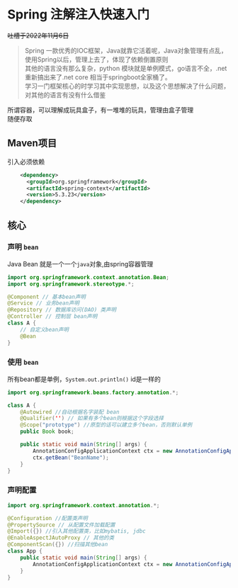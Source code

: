 # Spring 注解注入快速入门

~~吐槽于2022年11月6日~~
> Spring 一款优秀的IOC框架，Java就靠它活着呢，Java对象管理有点乱，使用Spring以后，管理上去了，体现了依赖倒置原则  
> 其他的语言没有那么复杂，python 模块就是单例模式，go语言不全，.net 重新搞出来了.net core 相当于springboot全家桶了。  
> 学习一门框架核心的时学习其中实现思想，以及这个思想解决了什么问题，对其他的语言有没有什么借鉴

所谓容器，可以理解成玩具盒子，有一堆堆的玩具，管理由盒子管理  
随便存取

## Maven项目 
引入必须依赖
```xml
    <dependency>
      <groupId>org.springframework</groupId>
      <artifactId>spring-context</artifactId>
      <version>5.3.23</version>
    </dependency>
```

## 核心

### 声明 `bean`

Java Bean 就是一个一个`java`对象,由spring容器管理

```java
import org.springframework.context.annotation.Bean;
import org.springframework.stereotype.*;

@Component // 基本bean声明
@Service // 业务bean声明
@Repository // 数据库访问(DAO) 类声明
@Controller // 控制层 bean声明
class A {
    // 自定义bean声明
    @Bean
}
```

### 使用 `bean`

所有bean都是单例，`System.out.println()` id是一样的

```java
import org.springframework.beans.factory.annotation.*;

class A {
    @Autowired //自动根据名字装配 bean
    @Qualifier('') // 如果有多个bean则根据这个字段选择
    @Scope("prototype") //原型的话可以建立多个bean，否则默认单例
    public Book book;

    public static void main(String[] args) {
        AnnotationConfigApplicationContext ctx = new AnnotationConfigApplicationContext("com.example", "com");
        ctx.getBean("BeanName");
    }
}
```


### 声明配置

```java
import org.springframework.context.annotation.*;

@Configuration //配置类声明
@PropertySource // 从配置文件加载配置
@Import({}) //引入其他配置类，比如mybatis, jdbc
@EnableAspectJAutoProxy // 其他的类
@ComponentScan({}) //扫描其他bean
class App {
    public static void main(String[] args) {
        AnnotationConfigApplicationContext ctx = new AnnotationConfigApplicationContext("com.example", "com");
    }
}
```


